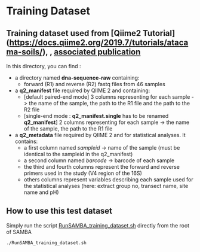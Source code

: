 # Training Dataset
## Training dataset used from [Qiime2 Tutorial] (https://docs.qiime2.org/2019.7/tutorials/atacama-soils/), , [associated publication](https://msystems.asm.org/content/2/3/e00195-16)

In this directory, you can find : 

- a directory named **dna-sequence-raw** containing:
     - forward (R1) and reverse (R2) fastq files from 46 samples
- a **q2_manifest** file required by QIIME 2 and containing:
     - [default paired-end mode] 3 columns representing for each sample -> the name of the sample, the path to the R1 file and the path to the R2 file
     - [single-end mode : **q2_manifest.single** has to be renamed **q2_manifest**] 2 columns representing for each sample -> the name of the sample, the path to the R1 file
- a **q2_metadata** file required by QIIME 2 and for statistical analyses. It contains:
     - a first column named *sampleid* -> name of the sample (must be identical to the sampleid in the q2_manifest)
     - a second column named *barcode* -> barcode of each sample
     - the third and fourth columns represent the forward and reverse primers used in the study (V4 region of the 16S)
     - others columns represent variables describing each sample used for the statistical analyses (here: extract group no, transect name, site name and pH)


## How to use this test dataset

Simply run the script [RunSAMBA_training_dataset.sh](https://gitlab.ifremer.fr/bioinfo/SAMBA-nextflow/blob/master/RunSAMBA_training_dataset.sh) directly from the root of SAMBA

```
./RunSAMBA_training_dataset.sh
```
